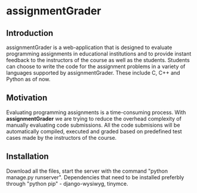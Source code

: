 # assignmentGrader
## Introduction
assignmentGrader is a web-application that is designed to evaluate programming assignments in educational institutions and to provide instant feedback to the instructors of the course as well as the students. Students can choose to write the code for the assignment problems in a variety of languages supported by assignmentGrader. These include C, C++ and Python as of now.

## Motivation
Evaluating programming assignments is a time-consuming process. With **assignmentGrader** we are trying to reduce the overhead complexity of manually evaluating code submissions. All the code submisions will be automatically compiled, executed and graded based on predefined test cases made by the instructors of the course.

## Installation

Download all the files, start the server with the command "python manage.py runserver". 
Dependencies that need to be installed preferbly through "python pip" - django-wysiwyg, tinymce.




